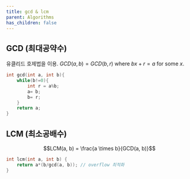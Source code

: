 ```yaml
---
title: gcd & lcm
parent: Algorithms
has_children: false
---
```

## GCD (최대공약수)
유클리드 호제법을 이용. $GCD(a, b) = GCD(b, r)$ where $bx+r = a$ for some $x$. 
```cpp
int gcd(int a, int b){
	while(b!=0){
		int r = a%b;
		a= b;
		b= r;
	}
	return a;
}
```

## LCM (최소공배수)
$$LCM(a, b) = \frac{a \times b}{GCD(a, b)}$$
```cpp
int lcm(int a, int b) {
    return a*(b/gcd(a, b)); // overflow 최적화
}
```
